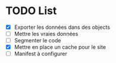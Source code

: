 # TODO List

- [x] Exporter les données dans des objects
- [ ] Mettre les vraies données
- [ ] Segmenter le code
- [x] Mettre en place un cache pour le site
- [ ] Manifest à configurer
